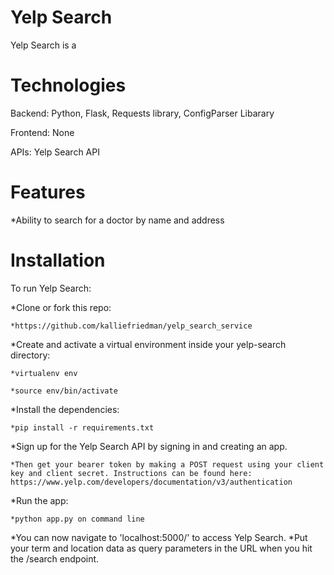 # Yelp Search
Yelp Search is a 


# Technologies
Backend: Python, Flask, Requests library, ConfigParser Libarary

Frontend: None

APIs: Yelp Search API

# Features
*Ability to search for a doctor by name and address


# Installation
To run Yelp Search:

*Clone or fork this repo:

    *https://github.com/kalliefriedman/yelp_search_service

*Create and activate a virtual environment inside your yelp-search directory:

    *virtualenv env

    *source env/bin/activate

*Install the dependencies:

    *pip install -r requirements.txt

*Sign up for the Yelp Search API by signing in and creating an app. 
    
    *Then get your bearer token by making a POST request using your client key and client secret. Instructions can be found here: https://www.yelp.com/developers/documentation/v3/authentication

*Run the app:

    *python app.py on command line

*You can now navigate to 'localhost:5000/' to access Yelp Search. 
    *Put your term and location data as query parameters in the URL when you hit the /search endpoint.

